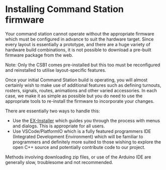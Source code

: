 # Installing Command Station firmware

Your command station cannot operate without the appropriate firmware which must be configured in advance to suit the hardware target. Since every layout is essentially a prototype, and there are a huge variety of hardware build combinations, it is not possible to download a pre-built firmware package from the web.

Note: Only the CSB1 comes pre-installed but this too must be reconfigured and reinstalled to utilise layout-specific features.

Once your initial Command Station build is operating, you will almost certainly wish to make use of additional features such as defining turnouts, rosters, signals, routes, animations and other varied accessories. In each case, we make it as simple as possible but you do need to use the appropriate tools to re-install the firmware to incorporate your changes.

There are essentially two ways to handle this:

- Use the [EX-Installer](81-installer.md) which guides you through the process with menus and dialogs. This is appropriate for all users.
- Use VSCode/PlatformIO which is a fully featured programmers IDE (Integrated Development Environment) which will be familiar to programmers and definitely more suited to those wishing to explore the open C++ source and potentially contribute code to our project.

Methods involving downloading zip files, or use of the Arduino IDE are generally slow,  troublesome and not recommended.
